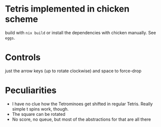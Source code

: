 # Tetris implemented in chicken scheme
build with `nix build` or install the dependencies with chicken manually. See `eggs`.  

# Controls
just the arrow keys (up to rotate clockwise) and space to force-drop

# Peculiarities
* I have no clue how the Tetrominoes get shifted in regular Tetris. Really simple t spins work, though.
* The square can be rotated
* No score, no queue, but most of the abstractions for that are all there

